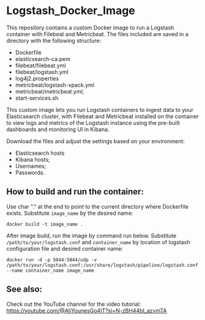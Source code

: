 # Logstash_Docker_Image

This repository contains a custom Docker image to run a Logstash container with Filebeat and Metricbeat. The files included are saved in a directory with the following structure:

- Dockerfile
- elasticsearch-ca.pem
- filebeat/filebeat.yml
- filebeat/logstash.yml
- log4j2.properties
- metricbeat/logstash-xpack.yml
- metricbeat/metricbeat.yml;
- start-services.sh

This custom image lets you run Logstash containers to ingest data to your Elasticsearch cluster, with Filebeat and Metricbeat installed on the container to view logs and metrics of the Logstash instance using the pre-built dashboards and monitoring UI in Kibana.

Download the files and adjust the settings based on your environment: 

- Elasticsearch hosts
- Kibana hosts;
- Usernames;
- Passwords.

## How to build and run the container:

Use char "." at the end to point to the current directory where Dockerfile exists. Substitute `image_name` by the desired name:

`docker build -t image_name .`

After image build, run the image by command run below. Substitute `/path/to/your/logstash.conf` and `container_name` by location of logstash configuration file and desired container name:

`docker run -d -p 5044:5044/udp -v /path/to/your/logstash.conf:/usr/share/logstash/pipeline/logstash.conf --name container_name image_name`

## See also:

Check out the YouTube channel for the video tutorial:
https://youtube.com/@AliYounesGo4IT?si=N-zBH44bI_azvmTA
